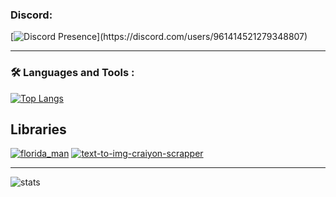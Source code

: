 ### Discord:  
[![Discord Presence](https://lanyard.cnrad.dev/api/961414521279348807?theme=radical&bg=0c1332&animated=true&hideDiscrim=false&borderRadius=20px&idleMessage=Probably%20doing%20something%20else...)](https://discord.com/users/961414521279348807)



---

### :hammer_and_wrench: Languages and Tools :
[![Top Langs](https://github-readme-stats.vercel.app/api/top-langs/?username=ruriko123&langs_count=20&layout=compact&theme=tokyonight)](https://github.com/ruriko123/github-readme-stats) 

  
## Libraries
[![florida_man](https://github-readme-stats.vercel.app/api/pin/?username=ruriko123&theme=radical&repo=florida_man&icon_color=1FFD26&title_color=FF6666&text_color=888&card_width=500&hide_border=enable)](https://github.com/ruriko123/florida_man)
[![text-to-img-craiyon-scrapper](https://github-readme-stats.vercel.app/api/pin/?username=ruriko123&repo=text-to-img-craiyon-scrapper&icon_color=1FFD26&theme=radical&title_color=FF6666&text_color=888&card_width=500&hide_border=disable)](https://github.com/ruriko123/text-to-img-craiyon-scrapper)

---

![stats](https://github-readme-stats.vercel.app/api?username=ruriko123&include_all_commits=true&theme=tokyonight&show_icons=true)
